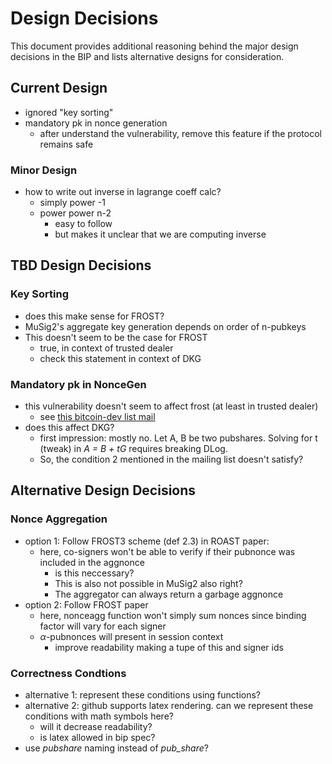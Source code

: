 # Design Decisions

This document provides additional reasoning behind the major design decisions in the BIP and lists alternative designs for consideration.

## Current Design
- ignored "key sorting"
- mandatory pk in nonce generation
  - after understand the vulnerability, remove this feature if the protocol remains safe

###  Minor Design
- how to write out inverse in lagrange coeff calc?
  - simply power -1
  - power power n-2
    - easy to follow
    - but makes it unclear that we are computing inverse

## TBD Design Decisions

### Key Sorting
- does this make sense for FROST?
- MuSig2's aggregate key generation depends on order of n-pubkeys
- This doesn't seem to be the case for FROST
  - true, in context of trusted dealer
  - check this statement in context of DKG

### Mandatory pk in NonceGen
- this vulnerability doesn't seem to affect frost (at least in trusted dealer)
  - see [this bitcoin-dev list mail](https://lists.linuxfoundation.org/pipermail/bitcoin-dev/2022-October/021000.html)
- does this affect DKG?
  - first impression: mostly no. Let A, B be two pubshares. Solving for t (tweak) in _A = B + tG_ requires breaking DLog.
  - So, the condition 2 mentioned in the mailing list doesn't satisfy?

## Alternative Design Decisions

### Nonce Aggregation
- option 1: Follow FROST3 scheme (def 2.3) in ROAST paper:
  - here, co-signers won't be able to verify if their pubnonce was included in the aggnonce
    - is this neccessary?
    - This is also not possible in MuSig2 also right?
    - The aggregator can always return a garbage aggnonce
- option 2: Follow FROST paper
  - here, nonceagg function won't simply sum nonces since binding factor will vary for each signer
  - $\alpha$-pubnonces will present in session context
    - improve readability making a tupe of this and signer ids

### Correctness Condtions
- alternative 1: represent these conditions using functions?
- alternative 2: github supports latex rendering. can we represent these conditions with math symbols here?
	- will it decrease readability?
	- is latex allowed in bip spec?
- use _pubshare_ naming instead of _pub_share_?